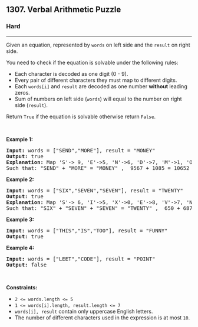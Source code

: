 <h2>1307. Verbal Arithmetic Puzzle</h2><h3>Hard</h3><hr><div><p>Given an equation, represented by <code>words</code> on left side and the <code>result</code> on right side.</p>

<p>You need to check if the equation is solvable&nbsp;under the following rules:</p>

<ul>
	<li>Each character is decoded as one digit (0 - 9).</li>
	<li>Every pair of different characters they must map to different digits.</li>
	<li>Each <code>words[i]</code> and <code>result</code>&nbsp;are decoded as one number <strong>without</strong> leading zeros.</li>
	<li>Sum of numbers on left side (<code>words</code>) will equal to the number on right side (<code>result</code>).&nbsp;</li>
</ul>

<p>Return <code>True</code>&nbsp;if the equation is solvable otherwise&nbsp;return&nbsp;<code>False</code>.</p>

<p>&nbsp;</p>
<p><strong>Example 1:</strong></p>

<pre><strong>Input:</strong> words = ["SEND","MORE"], result = "MONEY"
<strong>Output:</strong> true
<strong>Explanation:</strong> Map 'S'-&gt; 9, 'E'-&gt;5, 'N'-&gt;6, 'D'-&gt;7, 'M'-&gt;1, 'O'-&gt;0, 'R'-&gt;8, 'Y'-&gt;'2'
Such that: "SEND" + "MORE" = "MONEY" ,  9567 + 1085 = 10652</pre>

<p><strong>Example 2:</strong></p>

<pre><strong>Input:</strong> words = ["SIX","SEVEN","SEVEN"], result = "TWENTY"
<strong>Output:</strong> true
<strong>Explanation:</strong> Map 'S'-&gt; 6, 'I'-&gt;5, 'X'-&gt;0, 'E'-&gt;8, 'V'-&gt;7, 'N'-&gt;2, 'T'-&gt;1, 'W'-&gt;'3', 'Y'-&gt;4
Such that: "SIX" + "SEVEN" + "SEVEN" = "TWENTY" ,  650 + 68782 + 68782 = 138214</pre>

<p><strong>Example 3:</strong></p>

<pre><strong>Input:</strong> words = ["THIS","IS","TOO"], result = "FUNNY"
<strong>Output:</strong> true
</pre>

<p><strong>Example 4:</strong></p>

<pre><strong>Input:</strong> words = ["LEET","CODE"], result = "POINT"
<strong>Output:</strong> false
</pre>

<p>&nbsp;</p>
<p><strong>Constraints:</strong></p>

<ul>
	<li><code>2 &lt;= words.length &lt;= 5</code></li>
	<li><code>1 &lt;= words[i].length, result.length &lt;= 7</code></li>
	<li><code>words[i], result</code> contain only uppercase English letters.</li>
	<li>The number of different characters used in the expression is at most <code>10</code>.</li>
</ul>
</div>
